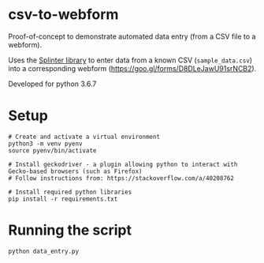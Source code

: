 # csv-to-webform

Proof-of-concept to demonstrate automated data entry (from a CSV file to a webform).

Uses the [Splinter library](https://splinter.readthedocs.io/) to enter data from a known CSV (`sample_data.csv`) into a corresponding webform (https://goo.gl/forms/D8DLeJawU91srNCB2).

Developed for python 3.6.7

# Setup

```
# Create and activate a virtual environment
python3 -m venv pyenv
source pyenv/bin/activate

# Install geckodriver - a plugin allowing python to interact with Gecko-based browsers (such as Firefox)
# Follow instructions from: https://stackoverflow.com/a/40208762

# Install required python libraries
pip install -r requirements.txt
```

# Running the script
```
python data_entry.py
```
